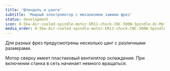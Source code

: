 ```yaml
---
title: 'Шпиндель и цанги'
subtitle: 'Мощный электромотор с механизмом зажима фрез'
status: development
icon: 0-5kw-Air-cooled-spindle-motor-ER11-chuck-CNC-500W-Spindle-dc-Motor-52mm-clamps-Power.jpg
media_order: 0-5kw-Air-cooled-spindle-motor-ER11-chuck-CNC-500W-Spindle-dc-Motor-52mm-clamps-Power.jpg
---
```


Для разных фрез предусмотрены несколько цанг с различными размерами.

Мотор сверху имеет пластиковый вентилятор охлаждения. При включении станка в сеть начинает немного вращаться. 